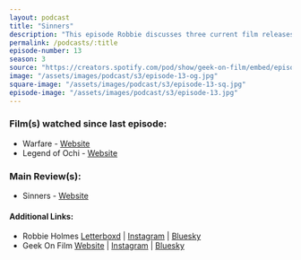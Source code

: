 ```yaml
---
layout: podcast
title: "Sinners"
description: "This episode Robbie discusses three current film releases Warfare and Legend of Ochi and a main reviews of Sinners."
permalink: /podcasts/:title
episode-number: 13
season: 3
source: "https://creators.spotify.com/pod/show/geek-on-film/embed/episodes/S3-E13---Sinners-e3296jg/a-abtsilk"
image: "/assets/images/podcast/s3/episode-13-og.jpg"
square-image: "/assets/images/podcast/s3/episode-13-sq.jpg"
episode-image: "/assets/images/podcast/s3/episode-13.jpg"
---
```

<section>
  <h3>Film(s) watched since last episode:</h3>
  <ul>
    <li>Warfare - <a href="https://a24films.com/films/warfare" rel="ugc noopener noreferrer" target="_blank">Website</a></li>
    <li>Legend of Ochi - <a href="https://a24films.com/films/the-legend-of-ochi" rel="ugc noopener noreferrer" target="_blank">Website</a></li>
  </ul>
</section>

<section>
  <h3>Main Review(s):</h3>
  <ul>
    <li>Sinners - <a href="https://www.sinnersmovie.com/" rel="ugc noopener noreferrer" target="_blank">Website</a></li> 
  </ul>
</section>
<section>
  <h4>Additional Links:</h4>
  <ul>
    <li>Robbie Holmes <a href="https://letterboxd.com/robbiethegeek/" rel="ugc noopener noreferrer" target="_blank">Letterboxd</a> | <a href="https://www.instagram.com/robbiethegeek/" rel="ugc noopener noreferrer" target="_blank">Instagram</a> | <a href="https://bsky.app/profile/robbiethegeek.bsky.social" rel="ugc noopener noreferrer" target="_blank">Bluesky</a></li>
    <li>Geek On Film <a href="https://geekonfilm.com/" rel="ugc noopener noreferrer" target="_blank">Website</a> | <a href="https://www.instagram.com/geekonfilmcom/" rel="ugc noopener noreferrer" target="_blank">Instagram</a> | <a href="https://bsky.app/profile/geekonfilm.bsky.social" rel="ugc noopener noreferrer" target="_blank">Bluesky</a></li>
  </ul>
</section>
